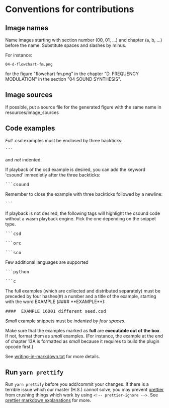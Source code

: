 # Conventions for contributions

## Image names

Name images starting with section number (00, 01, ...) and chapter (a, b, ...)
before the name. Substitute spaces and slashes by minus.

For instance:

    04-d-flowchart-fm.png

for the figure "flowchart fm.png" in the chapter "D. FREQUENCY MODULATION" in the
section "04 SOUND SYNTHESIS".

## Image sources

If possible, put a source file for the generated figure with the same name in
resources/image_sources

## Code examples

_Full_ .csd examples must be enclosed by three backticks:

<pre>```</pre>

and _not_ indented.

If playback of the csd example is desired, you can add the keyword 'csound'
immedietly after the three backticks:

<pre>```csound</pre>

Remember to close the example with three backticks followed by a newline:

<pre>```</pre>

If playback is not desired, the following tags will highlight the csound code
without a wasm playback engine. Pick the one depending on the snippet type.

<pre>```csd</pre>
<pre>```orc</pre>
<pre>```sco</pre>

Few additional languages are supported

<pre>```python</pre>
<pre>```c</pre>

The full examples (which are collected and distributed separately) must be
preceded by four hashes(\#) a number and a title of the example,
starting with the word EXAMPLE (\#\#\#\# \*\*EXAMPLE\*\*):

<pre>#### _EXAMPLE 16D01_different_seed.csd_</pre>

_Small_ example snippets must be _indented by four spaces_.

Make sure that the examples marked as **full** are **executable out of the box**. If not, format them
as _small_ examples. (For instance, the example at the end of chapter 13A is formatted as _small_ because it requires to build the plugin opcode first.)

See [writing-in-markdown.txt](writing-in-markdown.txt) for more details.

## Run `yarn prettify`

Run `yarn prettify` before you add/commit your changes. If there is a
terrible issue which our master (H.S.) cannot solve, you may prevent
[prettier](https://prettier.io) from crushing things which work by using
`<!-- prettier-ignore -->`. See
[prettier markdown explanations](https://prettier.io/docs/en/ignore.html#markdown)
for more.
